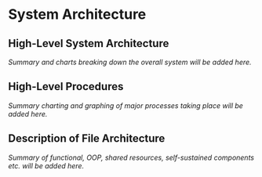 # System Architecture

## High-Level System Architecture
*Summary and charts breaking down the overall system will be added here.*

## High-Level Procedures
*Summary charting and graphing of major processes taking place will be added here.*

## Description of File Architecture
*Summary of functional, OOP, shared resources, self-sustained components etc. will be added here.*
